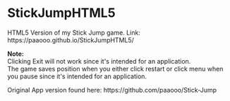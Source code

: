 # StickJumpHTML5
 
<p>HTML5 Version of my Stick Jump game. Link: https://paaooo.github.io/StickJumpHTML5/</p>
<p><strong>Note:</strong><br>
Clicking Exit will not work since it's intended for an application.
<br>The game saves position when you either click restart or click menu when you pause since it's intended for an application.</p>
<p>
Original App version found here:
https://github.com/paaooo/Stick-Jump
</p>
